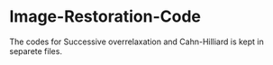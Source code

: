 # Image-Restoration-Code
The codes for Successive overrelaxation and Cahn-Hilliard is kept in separete files.
